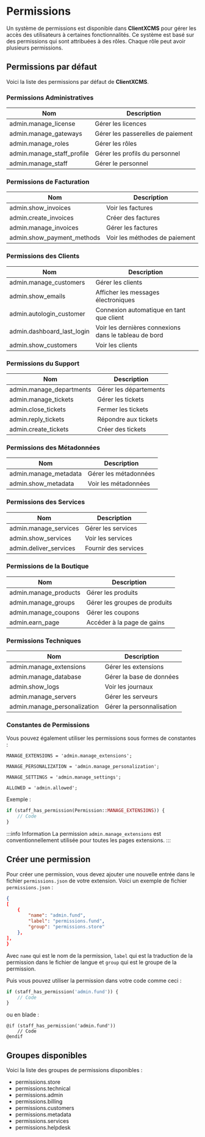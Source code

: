 # Permissions
Un système de permissions est disponible dans **ClientXCMS** pour gérer les accès des utilisateurs à certaines fonctionnalités. Ce système est basé sur des permissions qui sont attribuées à des rôles. Chaque rôle peut avoir plusieurs permissions.
## Permissions par défaut
Voici la liste des permissions par défaut de **ClientXCMS**.
### Permissions Administratives

| Nom | Description |
|------|-------------|
| admin.manage_license | Gérer les licences |
| admin.manage_gateways | Gérer les passerelles de paiement |
| admin.manage_roles | Gérer les rôles |
| admin.manage_staff_profile | Gérer les profils du personnel |
| admin.manage_staff | Gérer le personnel |

### Permissions de Facturation

| Nom | Description |
|------|-------------|
| admin.show_invoices | Voir les factures |
| admin.create_invoices | Créer des factures |
| admin.manage_invoices | Gérer les factures |
| admin.show_payment_methods | Voir les méthodes de paiement |

### Permissions des Clients

| Nom | Description |
|------|-------------|
| admin.manage_customers | Gérer les clients |
| admin.show_emails | Afficher les messages électroniques |
| admin.autologin_customer | Connexion automatique en tant que client |
| admin.dashboard_last_login | Voir les dernières connexions dans le tableau de bord |
| admin.show_customers | Voir les clients |

### Permissions du Support

| Nom | Description |
|------|-------------|
| admin.manage_departments | Gérer les départements |
| admin.manage_tickets | Gérer les tickets |
| admin.close_tickets | Fermer les tickets |
| admin.reply_tickets | Répondre aux tickets |
| admin.create_tickets | Créer des tickets |

### Permissions des Métadonnées

| Nom | Description |
|------|-------------|
| admin.manage_metadata | Gérer les métadonnées |
| admin.show_metadata | Voir les métadonnées |

### Permissions des Services

| Nom | Description |
|------|-------------|
| admin.manage_services | Gérer les services |
| admin.show_services | Voir les services |
| admin.deliver_services | Fournir des services |

### Permissions de la Boutique

| Nom | Description |
|------|-------------|
| admin.manage_products | Gérer les produits |
| admin.manage_groups | Gérer les groupes de produits |
| admin.manage_coupons | Gérer les coupons |
| admin.earn_page | Accéder à la page de gains |

### Permissions Techniques

| Nom | Description |
|------|-------------|
| admin.manage_extensions | Gérer les extensions |
| admin.manage_database | Gérer la base de données |
| admin.show_logs | Voir les journaux |
| admin.manage_servers | Gérer les serveurs |
| admin.manage_personalization | Gérer la personnalisation |

### Constantes de Permissions
Vous pouvez également utiliser les permissions sous formes de constantes  :

`MANAGE_EXTENSIONS = 'admin.manage_extensions';`

`MANAGE_PERSONALIZATION = 'admin.manage_personalization';`

`MANAGE_SETTINGS = 'admin.manage_settings';`

`ALLOWED = 'admin.allowed';`

Exemple : 
```php
if (staff_has_permission(Permission::MANAGE_EXTENSIONS)) {
    // Code
}
```
:::info Information
La permission `admin.manage_extensions` est conventionnellement utilisée pour toutes les pages extensions.
:::

## Créer une permission
Pour créer une permission, vous devez ajouter une nouvelle entrée dans le fichier `permissions.json` de votre extension. Voici un exemple de fichier `permissions.json` :

```json
{
[
    {
        "name": "admin.fund",
        "label": "permissions.fund",
        "group": "permissions.store"
    },
],
}
```
Avec `name` qui est le nom de la permission, `label` qui est la traduction de la permission dans le fichier de langue et `group` qui est le groupe de la permission.

Puis vous pouvez utiliser la permission dans votre code comme ceci :
```php
if (staff_has_permission('admin.fund')) {
    // Code
}
```
ou en blade :
```blade
@if (staff_has_permission('admin.fund'))
    // Code
@endif
```

## Groupes disponibles
Voici la liste des groupes de permissions disponibles :
- permissions.store
- permissions.technical
- permissions.admin
- permissions.billing
- permissions.customers
- permissions.metadata
- permissions.services
- permissions.helpdesk